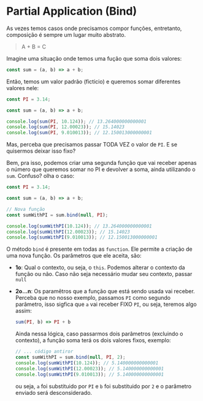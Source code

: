 # Partial Application (Bind)

As vezes temos casos onde precisamos compor funções, entretanto, composição é sempre um lugar muito abstrato.

> A + B = C

Imagine uma situação onde temos uma fução que soma dois valores:

```js
const sum = (a, b) => a + b;
```

Então, temos um valor padrão (ficticio) e queremos somar diferentes valores nele:

```js
const PI = 3.14;

const sum = (a, b) => a + b;

console.log(sum(PI, 10.124)); // 13.264000000000001
console.log(sum(PI, 12.00023)); // 15.14023
console.log(sum(PI, 9.010013)); // 12.150013000000001
```

Mas, perceba que precisamos passar TODA VEZ o valor de `PI`. E se quisermos deixar isso fixo?

Bem, pra isso, podemos criar uma segunda função que vai receber apenas o número que queremos somar no PI e devolver a soma, ainda utilizando o `sum`. Confuso? olha o caso:

```js
const PI = 3.14;

const sum = (a, b) => a + b;

// Nova função
const sumWithPI = sum.bind(null, PI);

console.log(sumWithPI(10.124)); // 13.264000000000001
console.log(sumWithPI(12.00023)); // 15.14023
console.log(sumWithPI(9.010013)); // 12.150013000000001
```

O método `bind` é presente em todas as `function`. Ele permite a criação de uma nova função. Os parâmetros que ele aceita, são:
 - **1o**: Qual o contexto, ou seja, o `this`. Podemos alterar o contexto da função ou não. Caso não seja necessário mudar seu contexto, passar `null`
 - **2o...n**: Os paramêtros que a função que está sendo usada vai receber. Perceba que no nosso exemplo, passamos `PI` como segundo parâmetro, isso sigfica que `a` vai receber FIXO `PI`, ou seja, teremos algo assim:
    ```js
    sum(PI, b) => PI + b
    ```

    Ainda nessa lógica, caso passarmos dois parâmetros (excluindo o contexto), a função soma terá os dois valores fixos, exemplo:
    ```js
    // ... código antiror
    const sumWithPI = sum.bind(null, PI, 2);
    console.log(sumWithPI(10.124)); // 5.140000000000001
    console.log(sumWithPI(12.00023)); // 5.140000000000001
    console.log(sumWithPI(9.010013)); // 5.140000000000001
    ```

    ou seja, `a` foi substituido por `PI` e `b` foi substituido por `2` e o parâmetro enviado será desconsiderado.

